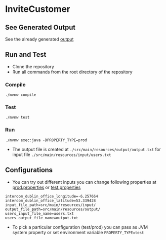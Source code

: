 # InviteCustomer

## See Generated Output
See the already generated [output](https://github.com/ruchidash/InviteCustomer/blob/main/src/main/resources/output/output.txt)

## 

## Run and Test
- Clone the repository
- Run all commands from the root directory of the repository

### Compile
```
./mvnw compile
```

### Test
```
./mvnw test
```

### Run
```
./mvnw exec:java -DPROPERTY_TYPE=prod
```

- The output file is created at `./src/main/resources/output/output.txt` for input file `./src/main/resources/input/users.txt`

## Configurations
- You can try out different inputs you can change following properties
at [prod.properties](https://github.com/ruchidash/InviteCustomer/blob/main/src/main/resources/prod.properties) or [test.properties](https://github.com/ruchidash/InviteCustomer/blob/main/src/main/resources/test.properties)
```
intercom_dublin_office_longitude=-6.257664
intercom_dublin_office_latitude=53.339428
input_file_path=src/main/resources/input/
output_file_path=src/main/resources/output/
users_input_file_name=users.txt
users_output_file_name=output.txt
```
- To pick a particular configuration (test/prod) you can pass as JVM system property or set environment variable
`PROPERTY_TYPE=test`
